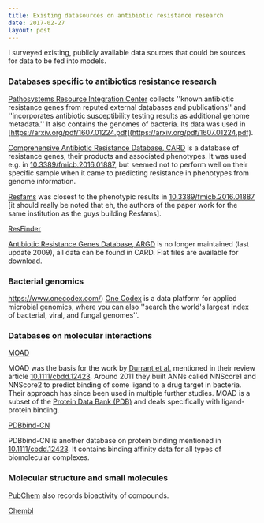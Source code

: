 ```yaml
---
title: Existing datasources on antibiotic resistance research
date: 2017-02-27
layout: post
---
```


I surveyed existing, publicly available data sources that could be sources for data to be fed into models. 

### Databases specific to antibiotics resistance research

[Pathosystems Resource Integration Center](https://www.patricbrc.org/) collects ''known antibiotic resistance genes from reputed external databases and publications'' and ''incorporates antibiotic susceptibility testing results as additional genome metadata.'' It also contains the genomes of bacteria. Its data was used in [https://arxiv.org/pdf/1607.01224.pdf](https://arxiv.org/pdf/1607.01224.pdf).

[Comprehensive Antibiotic Resistance Database, CARD](https://card.mcmaster.ca/home) is a database of resistance genes, their products and associated phenotypes. It was used e.g. in [10.3389/fmicb.2016.01887](https://doi.org/10.3389/fmicb.2016.01887), but seemed not to perform well on their specific sample when it came to predicting resistance in phenotypes from genome information.

[Resfams](http://www.dantaslab.org/resfams/) was closest to the phenotypic results in [10.3389/fmicb.2016.01887](https://doi.org/10.3389/fmicb.2016.01887) [it should really be noted that eh, the authors of the paper work for the same institution as the guys building Resfams].

[ResFinder](https://cge.cbs.dtu.dk/services/ResFinder/) 

[Antibiotic Resistance Genes Database, ARGD](https://ardb.cbcb.umd.edu/) is no longer maintained (last update 2009), all data can be found in CARD. Flat files are available for download.

### Bacterial genomics
https://www.onecodex.com/)
[One Codex](https://www.onecodex.com/) is a data platform for applied microbial genomics, where you can also ''search the world's largest index of bacterial, viral, and fungal genomes''.

### Databases on molecular interactions

[MOAD](http://bindingmoad.org/)

MOAD was the basis for the work by [Durrant et al.](https://amarolab.ucsd.edu/~jdurrant/) mentioned in their review article [10.1111/cbdd.12423](https://doi.org/10.1111/cbdd.12423). Around 2011 they built ANNs called NNScore1 and NNScore2 to predict binding of some ligand to a drug target in bacteria. Their approach has since been used in multiple further studies. MOAD is a subset of the [Protein Data Bank (PDB)](http://www.rcsb.org/pdb/home/home.do) and deals specifically with ligand-protein binding.

[PDBbind-CN](http://www.pdbbind.org.cn/)

PDBbind-CN is another database on protein binding mentioned in [10.1111/cbdd.12423](https://doi.org/10.1111/cbdd.12423). It contains binding affinity data for all types of biomolecular complexes.

### Molecular structure and small molecules

[PubChem](https://pubchem.ncbi.nlm.nih.gov/search/) also records bioactivity of compounds.

[Chembl](https://www.ebi.ac.uk/chembl/)






